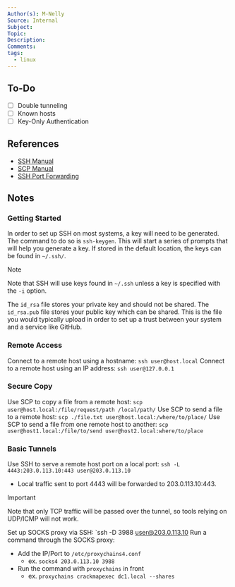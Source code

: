 ```yaml
---
Author(s): M-Nelly
Source: Internal
Subject: 
Topic: 
Description: 
Comments: 
tags:
  - linux
---
```

## To-Do
- [ ] Double tunneling
- [ ] Known hosts
- [ ] Key-Only Authentication
## References
- [SSH Manual](https://man7.org/linux/man-pages/man1/ssh.1.html)
- [SCP Manual](https://man7.org/linux/man-pages/man1/scp.1.html)
- [SSH Port Forwarding](https://phoenixnap.com/kb/ssh-port-forwarding )
## Notes
### Getting Started
In order to set up SSH on most systems, a key will need to be generated. The command to do so is `ssh-keygen`. This will start a series of prompts that will help you generate a key. If stored in the default location, the keys can be found in `~/.ssh/`. 

>[!NOTE]
Note that SSH will use keys found in `~/.ssh` unless a key is specified with the `-i` option. 

The `id_rsa` file stores your private key and should not be shared. The `id_rsa.pub` file stores your public key which can be shared. This is the file you would typically upload in order to set up a trust between your system and a service like GitHub. 
### Remote Access
Connect to a remote host using a hostname:
`ssh user@host.local`
Connect to a remote host using an IP address:
`ssh user@127.0.0.1` 
### Secure Copy
Use SCP to copy a file from a remote host: 
`scp user@host.local:/file/request/path /local/path/`
Use SCP to send a file to a remote host:
`scp ./file.txt user@host.local:/where/to/place/`
Use SCP to send a file from one remote host to another:
`scp user@host1.local:/file/to/send user@host2.local:where/to/place`
### Basic Tunnels
Use SSH to serve a remote host port on a local port:
`ssh -L 4443:203.0.113.10:443 user@203.0.113.10`
- Local traffic sent to port 4443 will be forwarded to 203.0.113.10:443. 

>[!IMPORTANT]
>Note that only TCP traffic will be passed over the tunnel, so tools relying on UDP/ICMP will not work. 

Set up SOCKS proxy via SSH:
`ssh -D 3988 user@203.0.113.10
Run a command through the SOCKS proxy:
- Add the IP/Port to `/etc/proxychains4.conf` 
	- ex. `socks4 203.0.113.10 3988`
- Run the command with `proxychains` in front
	- ex. `proxychains crackmapexec dc1.local --shares`

